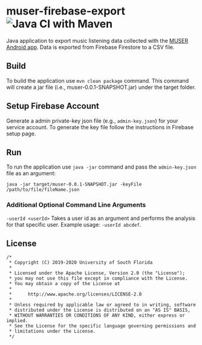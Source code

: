 # muser-firebase-export ![Java CI with Maven](https://github.com/CUTR-at-USF/muser-firebase-export/workflows/Java%20CI%20with%20Maven/badge.svg)

Java application to export music listening data collected with the [MUSER Android app](https://github.com/CUTR-at-USF/MUSER). Data is exported from Firebase Firestore to a CSV file.

## Build

To build the application use `mvn clean package` command. This command will create a jar file (i.e., muser-0.0.1-SNAPSHOT.jar) under the target folder.

## Setup Firebase Account

Generate a admin private-key json file (e.g., `admin-key.json`) for your service account. To generate the key file follow the instructions in Firebase setup page.

## Run

To run the application use `java -jar` command and pass the `admin-key.json` file as an argument: 

```
java -jar target/muser-0.0.1-SNAPSHOT.jar -keyFile /path/to/file/fileName.json
```

### Additional Optional Command Line Arguments

`-userId <userId>` Takes a user id as an argument and performs the analysis for that specific user. Example usage: `-userId abcdef`.

## License

```
/*
 * Copyright (C) 2019-2020 University of South Florida
 *
 * Licensed under the Apache License, Version 2.0 (the "License");
 * you may not use this file except in compliance with the License.
 * You may obtain a copy of the License at
 *
 *      http://www.apache.org/licenses/LICENSE-2.0
 *
 * Unless required by applicable law or agreed to in writing, software
 * distributed under the License is distributed on an "AS IS" BASIS,
 * WITHOUT WARRANTIES OR CONDITIONS OF ANY KIND, either express or implied.
 * See the License for the specific language governing permissions and
 * limitations under the License.
 */
 ```
